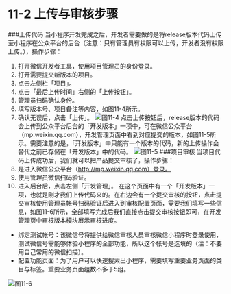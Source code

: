 # 11-2 上传与审核步骤

###上传代码
当小程序开发完成之后，开发者需要做的是将release版本代码上传至小程序在公众平台的后台（注意：只有管理员有权限可以上传，开发者没有权限上传。），操作步骤：
1. 打开微信开发者工具，使用项目管理员的身份登录。
2. 打开需要提交新版本的项目。
3. 点击左侧栏「项目」。
4. 点击「最后上传时间」右侧的「上传按钮」。
5. 管理员扫码确认身份。
6. 填写版本号、项目备注等内容，如图11-4所示。
7. 确认无误后，点击「上传」。
![](/assets/图11-4.png)图11-4
点击上传按钮后，release版本的代码会上传到公众平台后台的「开发版本」一项中，可在微信公众平台（mp.weixin.qq.com），开发管理页面中看到对应提交的版本，如图11-5所示。需要注意的是，「开发版本」中只能有一个版本的代码，新的上传操作会替代之前已存储在「开发版本」中的代码。 
![](/assets/图11-5.png)图11-5
###项目审核
当项目代码上传成功后，我们就可以把产品提交审核了，操作步骤：
1. 是进入微信公众平台（http://mp.weixin.qq.com）登录。
2. 使用管理员微信扫码验证。
3. 进入后台后，点击左侧「开发管理」。
在这个页面中有一个「开发版本」一项，也就是刚才我们上传代码来的。在右边会有一个提交审核的按钮，点击提交审核使用管理员帐号扫码验证后进入到审核配置页面，需要我们填写一些信息，如图11-6所示，全部填写完成后我们直接点击提交审核按钮即可，在开发管理页中审核版本模块展示审核进度。
* 绑定测试帐号：该微信号将提供给微信审核人员审核微信小程序时登录使用，测试微信号需能够体验小程序的全部功能，所以这个帐号是选填的（注：不要用自己常用的微信扫描）。
* 配置功能页面：为了用户可以快速搜索出小程序，需要填写重要业务页面的类目与标签。重要业务页面组数不多于5组。

![](/assets/图11-6.png)图11-6
